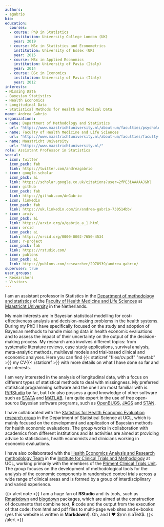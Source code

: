 ```yaml
---
authors:
- agabrio
bio: 
education:
  courses:
  - course: PhD in Statistics
    institution: University College London (UK)
    year: 2019
  - course: MSc in Statistics and Econometrics
    institution: University of Essex (UK)
    year: 2015
  - course: MSc in Applied Economics
    institution: University of Pavia (Italy)
    year: 2014
  - course: BSc in Economics
    institution: University of Pavia (Italy)
    year: 2012
interests:
- Missing Data
- Bayesian Statistics
- Health Economics
- Longitudinal Data
- Statistical Methods for Health and Medical Data
name: Andrea Gabrio
organizations:
- name: Department of Methodology and Statistics 
  url: "https://www.maastrichtuniversity.nl/about-um/faculties/psychology-and-neuroscience/departments/department-methodology-and-statistics/"
- name: Faculty of Health Medicine and Life Sciences 
  url: "https://www.maastrichtuniversity.nl/about-um/faculties/faculty-health-medicine-and-life-sciences/"
- name: Maastricht University
  url: "https://www.maastrichtuniversity.nl/"
role: Assistant Professor in Statistics
social:
- icon: twitter
  icon_pack: fab
  link: https://twitter.com/andreagabrio
- icon: google-scholar
  icon_pack: ai
  link: https://scholar.google.co.uk/citations?user=2fPE3iAAAAAJ&hl
- icon: github
  icon_pack: fab
  link: https://github.com/AnGabrio
- icon: linkedin
  icon_pack: fab
  link: https://uk.linkedin.com/in/andrea-gabrio-730514bb/
- icon: arxiv
  icon_pack: ai
  link: https://arxiv.org/a/gabrio_a_1.html
- icon: orcid
  icon_pack: ai
  link: https://orcid.org/0000-0002-7650-4534
- icon: r-project
  icon_pack: fab
  link: https://rstudio.com/
- icon: publons
  icon_pack: ai
  link: https://publons.com/researcher/2978939/andrea-gabrio/
superuser: true
user_groups:
- Researchers
- Visitors
---
```


I am an assistant professor in Statistics in the [Department of methodology and statistics](https://www.maastrichtuniversity.nl/about-um/faculties/psychology-and-neuroscience/departments/department-methodology-and-statistics) of the [Faculty of Health Medicine and Life Sciences](https://www.maastrichtuniversity.nl/about-um/faculties/faculty-health-medicine-and-life-sciences) at [Maastricht University](https://www.maastrichtuniversity.nl/) in the Netherlands.

My main interests are in Bayesian statistical modelling for cost-effectiveness analysis and decision-making problems in the health systems. During my PhD I have specifically focused on the study and adoption of Bayesian methods to handle missing data in health economic evaluations and to assess the impact of their uncertainty on the output of the decision-making process. My research area involves different topics: from systematic literature reviews, case study applications, survival analysis, meta-analytic methods, multilevel models and trial-based clinical and economic analyses. Here you can find {{< staticref "files/cv.pdf" "newtab" >}} my CV{{< /staticref >}} with more details on what I have done so far and my interests. 

I am very interested in the analysis of longitudinal data, with a focus on different types of statistical methods to deal with missingness. My preferred statistical programming software and the one I am most familiar with is [R/RStudio](https://rstudio.com/) by far, but I do also possess a good knowledge of other software such as [STATA](https://www.stata-uk.com/) and [MATLAB](https://uk.mathworks.com/). I am quite expert in the use of free open-source Bayesian software programs, such as [OpenBUGS](http://www.openbugs.net/w/FrontPage), [JAGS](http://mcmc-jags.sourceforge.net/) and [STAN](https://mc-stan.org/).

I have collaborated with the [Statistics for Health Economic Evaluation research group](https://www.ucl.ac.uk/statistics/research/statistics-health-economics/) in the Department of Statistical Science at UCL, which is mainly focused on the development and application of Bayesian methods for health economic evaluations. The group works in collaboration with academics from different institutions and its activities are aimed at providing advice to statisticians, health economists and clinicians working in economic evaluations. 

I have also collaborated with the [Health Economics Analysis and Research methodology Team](https://hearteam.blogspot.com/) in the [Institute for Clinical Trials and Methodology](https://www.ucl.ac.uk/clinical-trials-and-methodology/) at UCL, working primarily with the members of the [Priment Clinical Trials Unit](https://www.ucl.ac.uk/clinical-trials-and-methodology/about/priment). The group focuses on the development of methodological tools for the analysis of the economic components in randomised control trials across a wide range of clinical areas and is formed by a group of interdisciplinary and varied experience. 

{{< alert note >}}
I am a huge fan of **RStudio** and its tools, such as [Rmarkdown](https://rmarkdown.rstudio.com/) and [blogdown](https://bookdown.org/) packages, which are aimed at the construction of documents that combine text, **R** code and the output from the execution of that code: from html and pdf files to multi-page web sites and e-books (yes this website is written in **Markdown**!). Oh, and I ❤ $\rm \LaTeX$.
{{< /alert >}}


